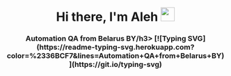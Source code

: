 <h1 align="center">Hi there, I'm Aleh <img src="https://github.com/blackcater/blackcater/raw/main/images/Hi.gif" height="32"/></h1>
<h3 align="center">Automation QA from Belarus BY/h3>
[![Typing SVG](https://readme-typing-svg.herokuapp.com?color=%2336BCF7&lines=Automation+QA+from+Belarus+BY)](https://git.io/typing-svg)
